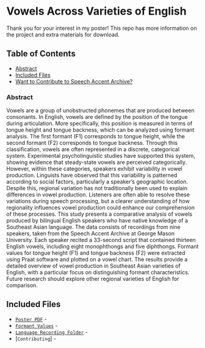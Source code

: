 # Vowels Across Varieties of English 

Thank you for your interest in my poster! This repo has more information on the project and extra materials for download.

## Table of Contents
- [Abstract](#abstract)
- [Included Files](#included-files)
- [Want to Contribute to Speech Accent Archive?](#contributing)

### Abstract
Vowels are a group of unobstructed phonemes that are produced between consonants. In English, vowels are defined by the position of the tongue during articulation. More specifically, this position is measured in terms of tongue height and tongue backness, which can be analyzed using formant analysis. The first formant (F1) corresponds to tongue height, while the second formant (F2) corresponds to tongue backness. Through this classification, vowels are often represented in a discrete, categorical system. Experimental psycholinguistic studies have supported this system, showing evidence that steady-state vowels are perceived categorically. However, within these categories, speakers exhibit variability in vowel production. Linguists have observed that this variability is patterned according to social factors, particularly a speaker’s geographic location. Despite this, regional variation has not traditionally been used to explain differences in vowel production. Listeners are often able to resolve these variations during speech processing, but a clearer understanding of how regionality influences vowel production could enhance our comprehension of these processes. This study presents a comparative analysis of vowels produced by bilingual English speakers who have native knowledge of a Southeast Asian language. The data consists of recordings from nine speakers, taken from the Speech Accent Archive at George Mason University. Each speaker recited a 33-second script that contained thirteen English vowels, including eight monophthongs and five diphthongs. Formant values for tongue height (F1) and tongue backness (F2) were extracted using Praat software and plotted on a vowel chart. The results provide a detailed overview of vowel production in Southeast Asian varieties of English, with a particular focus on distinguishing formant characteristics. Future research should explore other regional varieties of English for comparison.


## Included Files

- [`Poster PDF`](https://example.com) -
- [`Formant Values`](https://example.com) -
- [`Language Recording Folder`](https://example.com) -
- [`Contributing`] - 
